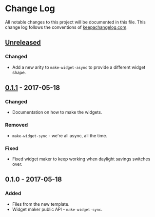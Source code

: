 # Change Log
All notable changes to this project will be documented in this file. This change log follows the conventions of [keepachangelog.com](http://keepachangelog.com/).

## [Unreleased]
### Changed
- Add a new arity to `make-widget-async` to provide a different widget shape.

## [0.1.1] - 2017-05-18
### Changed
- Documentation on how to make the widgets.

### Removed
- `make-widget-sync` - we're all async, all the time.

### Fixed
- Fixed widget maker to keep working when daylight savings switches over.

## 0.1.0 - 2017-05-18
### Added
- Files from the new template.
- Widget maker public API - `make-widget-sync`.

[Unreleased]: https://github.com/your-name/sputnik/compare/0.1.1...HEAD
[0.1.1]: https://github.com/your-name/sputnik/compare/0.1.0...0.1.1
